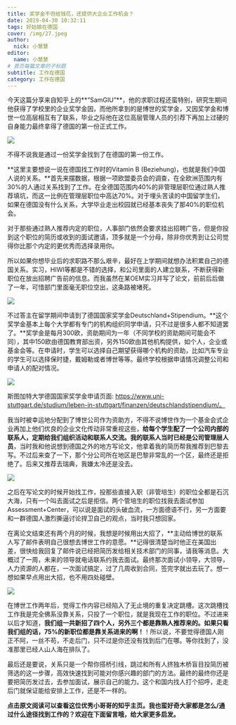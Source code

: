 ```yaml
---
title: 奖学金不但给钱花，还提供大企业工作机会？
date: 2019-04-30 10:32:11
tags: 好姑娘在德国
cover: /img/27.jpeg
author: 
  nick: 小慧慧
editor:
  name: 小慧慧
# 首页每篇文章的子标题
subtitle: 工作在德国
category: 工作在德国
---
```


今天这篇分享来自知乎上的**“SamGIU”**，他的求职过程还蛮特别，研究生期间他获得了学校里的企业奖学金因，而他所拿到的是博世的奖学金，又因奖学金和博世一位高层相互有了联系，毕业之际他在这位高层管理人员的引荐下再加上过硬的自身能力最终拿得了德国的第一份正式工作。

  

![](https://mmbiz.qpic.cn/mmbiz_png/rW3MWnUicJ7cicGnOgEBdiaYHdVoXuw9m9jnGO5NuicAdGJQVp1ibNbGKC0tD32hzteG19vYyZUcPcibYEwfCm1Qj2UQ/640?wx_fmt=png)

  

  

  

不得不说我是通过一份奖学金找到了在德国的第一份工作。

  

**这里主要想说一说在德国找工作时的Vitamin B (Beziehung)，也就是我们中国人说的关系。**首先来摆数据，根据一项欧盟委员会的调查，在全欧洲范围内有30%的人通过关系找到了工作。在全德国范围内40%的非管理层职位通过熟人推荐填坑，而这一比例在管理层职位中高达70%。对于埋头苦读的中国留学生们，如果在德国没有什么关系，大学毕业走出校园就已经基本丧失了那40%的职位机会。

  

对于那些通过熟人推荐内定的职位，人事部门依然会要求挂出招聘广告，但是你投到这个职位的简历或收到的面试邀请，顶多就是一个分母，除非你优秀到让公司觉得你比那个内定的更优秀而选择录用你。

  

所以如果你想毕业后的求职路不那么艰辛，最好在上学期间就想办法积累自己的德国关系。实习，HIWI等都是不错的选择，和公司里面的人建立联系，不断获得新职位在放出招聘广告前的信息。而我虽然在某OEM实习并写了论文，前前后后做了一年，可惜部门里面毫无职位空出，这条路被堵死。

  

![](https://mmbiz.qpic.cn/mmbiz_jpg/rW3MWnUicJ7dMXVvSj2L1pRnF2ebiaic1bqiaPG4TPRzgGIuVo6WJRaUlrpGic9ic5ufbpJoj1NsH6vEu77bvwVTTpGg/640?wx_fmt=jpeg)

  

不过答主在留学期间申请到了德国国家奖学金Deutschland+Stipendium。**这个奖学金基本上每个大学都有专门的机构组织同学申请，只不过是很多人都不知道罢了。**奖学金是每月300欧，资助期间为一年（不同学校的资助期间可能会不同），其中150欧由德国教育部出资，另外150欧由其他机构提供，如个人，企业或基金会等。在申请时，学生可以选择自己期望获得哪个机构的资助，比如汽车专业的学生可以选择保时捷，戴姆勒或者博世等等。最终学校根据申请情况调整公司和申请人的配对情况。

  

![](https://mmbiz.qpic.cn/mmbiz_jpg/rW3MWnUicJ7dMXVvSj2L1pRnF2ebiaic1bq4jbPia4nj2iaXuOac2BRa24L70g5vFLcGERy9qEqz0beDe1iaZdBPIzeA/640?wx_fmt=jpeg)

斯图加特大学德国国家奖学金申请页面: https://www.uni-stuttgart.de/studium/leben-in-stuttgart/finanzen/deutschlandstipendium/。

  

我当时被幸运地分配到了博世公司作为资助方，不得不说博世作为一个基金会式企业再加上他们优良的企业文化传动非常重视这些，**给每个学生配了一个公司内部的联系人，定期给我们组织活动和联系人交流。我的联系人当时已经是公司管理层人员**，当时我和他说想到德国之外的地方写论文，他拿着我的简历帮我推荐到巴黎去写。不过后来查了一下，那个分公司所在地区是巴黎非常乱的一个区，最终还是拒绝了。后来又推荐去瑞典，我嫌太冷还是没去。

  

![](https://mmbiz.qpic.cn/mmbiz_jpg/rW3MWnUicJ7dMXVvSj2L1pRnF2ebiaic1bqeBlNp4nEWUCAV9mKQ34gzOGpff9flQzH6N7bOAtVqBqXwWfAS9AuFw/640?wx_fmt=jpeg)

  

之后在写论文的时候开始找工作，投那些直接入职（非管培生）的职位全都是石沉大海，只有一个叫去面试之后是拒信。两个管培生的职位找我去面试参加Assessment+Center，可以说是面试的头破血流，一方面德语不行，另一方面要和一群德国人激烈撕逼讨论捍卫自己的观点，当时我只想回家。

  

在离论文结束还有两个月的时候，我想是时候用出大招了，**主动给博世的联系人写了邮件表明自己很想去博世工作的意愿。**记得很清楚当时他正在美国出差，很快给我回复了邮件说已经把简历发给相关技术部门的同事，请我等消息。大概过了一周，未来的领导就电话联系约我去面试。最终那次面试小领导，大领导，人力资源的人都在，一次面试搞定，过了几周收到合同，签完字就出去玩了。想一想如果早点用出大招，也不用四处碰壁。

  

![](https://mmbiz.qpic.cn/mmbiz_jpg/rW3MWnUicJ7dMXVvSj2L1pRnF2ebiaic1bqIZhD4Dqiagia3iaR5HKVXPb1YPalCsy3p9ZFcQlLwd6OVTLhN7qDZQl3g/640?wx_fmt=jpeg)

  

在博世工作两年后，觉得工作内容已经陷入了无止境的重复决定跳槽。这次跳槽找工作我是完全佛系没靠关系，只投了一个职位，就是我现在工作的职位。不过进来以后才知道，**我们组一共新招了四个人，另外三个都是靠熟人推荐来的。如果只看我们组的话，75%的新职位都是靠关系进来的啊！**！所以说，不要觉得德国人刚正不阿，一丝不苟，不走后门，只不过是你还没有找到后门在哪。等你找到了，没准那里已经人山人海在排队了。

  

最后还是要说，关系只是一个帮你搭桥引线，跳过和所有人挤独木桥盲目投简历被筛选的这一步骤，高效快速找到可能对你感兴趣的部门的方法。最终的最终你还是要把简历发过去，去参加面试，展示自己的能力。这个和国内找人打个招呼，走走后门就保证能给安排上工作，还是不一样的。

  

**点击原文阅读可以查看这位优秀小哥哥的知乎主页。我也蛮好奇大家都是怎么/通过什么途径找到工作的？欢迎在下面留言哦，给大家更多启发。**
